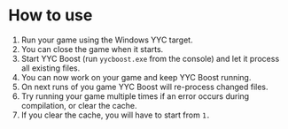 # How to use
1. Run your game using the Windows YYC target.
2. You can close the game when it starts.
3. Start YYC Boost (run `yycboost.exe` from the console) and let it process all existing files.
4. You can now work on your game and keep YYC Boost running.
5. On next runs of you game YYC Boost will re-process changed files.
6. Try running your game multiple times if an error occurs during compilation, or clear the cache.
7. If you clear the cache, you will have to start from `1.`
